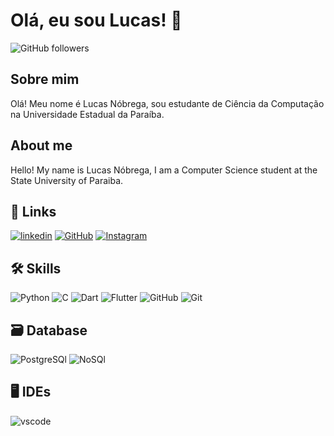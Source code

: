 
# Olá, eu sou Lucas! 👋

![GitHub followers](https://img.shields.io/github/followers/lucrasn?style=flat)

## Sobre mim
Olá! Meu nome é Lucas Nóbrega, sou estudante de Ciência da Computação na Universidade Estadual da Paraíba.

## About me 
Hello! My name is Lucas Nóbrega, I am a Computer Science student at the State University of Paraiba.

## 🔗 Links
[![linkedin](https://img.shields.io/badge/linkedin-0A66C2?style=for-the-badge&logo=linkedin&logoColor=white)](https://www.linkedin.com/public-profile/settings?trk=d_flagship3_profile_self_view_public_profile)
[![GitHub](https://img.shields.io/badge/GitHub-100000?style=for-the-badge&logo=github&logoColor=white)](https://github.com/lucrasn)
[![Instagram](https://img.shields.io/badge/Instagram-E4405F?logo=instagram&logoColor=white&style=for-the-badge)](https://www.instagram.com/lucasnobrega.araujo/)

## 🛠 Skills
![Python](https://img.shields.io/badge/Python-3776AB?logo=python&logoColor=ECD53F&style=for-the-badge)
![C](https://img.shields.io/badge/C-00599C?logo=c&logoColor=white&style=for-the-badge)
![Dart](https://img.shields.io/badge/Dart-0175C2?logo=dart&logoColor=white&style=for-the-badge)
![Flutter](https://img.shields.io/badge/Flutter-02569B?logo=flutter&logoColor=white&style=for-the-badge)
![GitHub](https://img.shields.io/badge/GitHub-100000?style=for-the-badge&logo=github&logoColor=white)
![Git](https://img.shields.io/badge/Git-E34F26?logo=git&logoColor=white&style=for-the-badge)

## 🗃️ Database
![PostgreSQl](https://img.shields.io/badge/Supabase-3FCF8E?logo=supabase&logoColor=white&style=for-the-badge)
![NoSQl](https://img.shields.io/badge/Firebase-DD2C00?logo=firebase&logoColor=white&style=for-the-badge)

## 🖥️ IDEs
![vscode](https://img.shields.io/badge/VS_Code-007ACC?logo=visual-studio-code&logoColor=white&style=for-the-badge)
